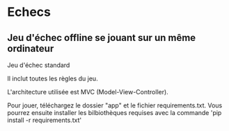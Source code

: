 # Echecs
## Jeu d'échec offline se jouant sur un même ordinateur

Jeu d'échec standard

Il inclut toutes les règles du jeu.

L'architecture utilisée est MVC (Model-View-Controller).

Pour jouer, téléchargez le dossier "app" et le fichier requirements.txt.
Vous pourrez ensuite installer les bilbiothèques requises avec la commande 'pip install -r requirements.txt'
